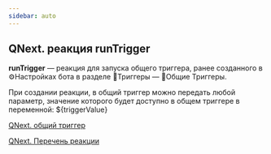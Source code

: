 ```yaml
---
sidebar: auto
---
```


## QNext. реакция runTrigger

**runTrigger** — реакция для запуска общего триггера, ранее созданного в ⚙️Настройках бота в разделе 🔗Триггеры — 🔗Общие Триггеры.



При создании реакции, в общий триггер можно передать любой параметр, значение которого будет доступно в общем триггере в переменной: ${triggerValue}



[QNext. общий триггер](/docs-test/ph/QNext-Global-and-Base-Trigger-03-18#%D0%9E%D0%B1%D1%89%D0%B8%D0%B9-%D0%A2%D1%80%D0%B8%D0%B3%D0%B3%D0%B5%D1%80)

[QNext. Перечень реакции](/docs-test/ph/QNext-admin-reaction-about-05-01)
